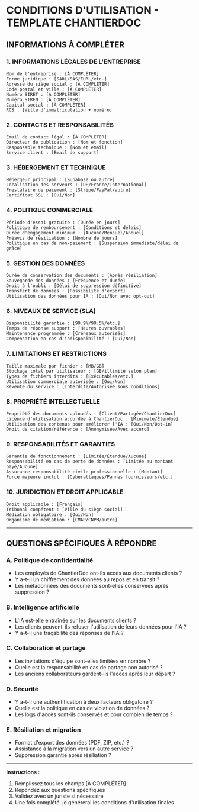 # CONDITIONS D'UTILISATION - TEMPLATE CHANTIERDOC

## INFORMATIONS À COMPLÉTER

### 1. INFORMATIONS LÉGALES DE L'ENTREPRISE
```
Nom de l'entreprise : [À COMPLÉTER]
Forme juridique : [SARL/SAS/EURL/etc.]
Adresse du siège social : [À COMPLÉTER]
Code postal et ville : [À COMPLÉTER]
Numéro SIRET : [À COMPLÉTER]
Numéro SIREN : [À COMPLÉTER]
Capital social : [À COMPLÉTER]
RCS : [Ville d'immatriculation + numéro]
```

### 2. CONTACTS ET RESPONSABILITÉS
```
Email de contact légal : [À COMPLÉTER]
Directeur de publication : [Nom et fonction]
Responsable technique : [Nom et email]
Service client : [Email de support]
```

### 3. HÉBERGEMENT ET TECHNIQUE
```
Hébergeur principal : [Supabase ou autre]
Localisation des serveurs : [UE/France/International]
Prestataire de paiement : [Stripe/PayPal/autre]
Certificat SSL : [Oui/Non]
```

### 4. POLITIQUE COMMERCIALE
```
Période d'essai gratuite : [Durée en jours]
Politique de remboursement : [Conditions et délais]
Durée d'engagement minimum : [Aucune/Mensuel/Annuel]
Préavis de résiliation : [Nombre de jours]
Politique en cas de non-paiement : [Suspension immédiate/délai de grâce]
```

### 5. GESTION DES DONNÉES
```
Durée de conservation des documents : [Après résiliation]
Sauvegarde des données : [Fréquence et durée]
Droit à l'oubli : [Délai de suppression définitive]
Transfert de données : [Possibilité d'export]
Utilisation des données pour IA : [Oui/Non avec opt-out]
```

### 6. NIVEAUX DE SERVICE (SLA)
```
Disponibilité garantie : [99.9%/99.5%/etc.]
Temps de réponse support : [Heures ouvrables]
Maintenance programmée : [Créneaux autorisés]
Compensation en cas d'indisponibilité : [Oui/Non]
```

### 7. LIMITATIONS ET RESTRICTIONS
```
Taille maximale par fichier : [MB/GB]
Stockage total par utilisateur : [GB/illimité selon plan]
Types de fichiers interdits : [Exécutables/etc.]
Utilisation commerciale autorisée : [Oui/Non]
Revente du service : [Interdite/Autorisée sous conditions]
```

### 8. PROPRIÉTÉ INTELLECTUELLE
```
Propriété des documents uploadés : [Client/Partagée/ChantierDoc]
Licence d'utilisation accordée à ChantierDoc : [Minimale/Étendue]
Utilisation des contenus pour améliorer l'IA : [Oui/Non/Opt-in]
Droit de citation/référence : [Anonymisée/Avec accord]
```

### 9. RESPONSABILITÉS ET GARANTIES
```
Garantie de fonctionnement : [Limitée/Étendue/Aucune]
Responsabilité en cas de perte de données : [Limitée au montant payé/Aucune]
Assurance responsabilité civile professionnelle : [Montant]
Force majeure inclut : [Cyberattaques/Pannes fournisseurs/etc.]
```

### 10. JURIDICTION ET DROIT APPLICABLE
```
Droit applicable : [Français]
Tribunal compétent : [Ville du siège social]
Médiation obligatoire : [Oui/Non]
Organisme de médiation : [CMAP/CNPM/autre]
```

---

## QUESTIONS SPÉCIFIQUES À RÉPONDRE

### A. Politique de confidentialité
- Les employés de ChantierDoc ont-ils accès aux documents clients ?
- Y a-t-il un chiffrement des données au repos et en transit ?
- Les métadonnées des documents sont-elles conservées après suppression ?

### B. Intelligence artificielle
- L'IA est-elle entraînée sur les documents clients ?
- Les clients peuvent-ils refuser l'utilisation de leurs données pour l'IA ?
- Y a-t-il une traçabilité des réponses de l'IA ?

### C. Collaboration et partage
- Les invitations d'équipe sont-elles limitées en nombre ?
- Quelle est la responsabilité en cas de partage non autorisé ?
- Les anciens collaborateurs gardent-ils l'accès après leur départ ?

### D. Sécurité
- Y a-t-il une authentification à deux facteurs obligatoire ?
- Quelle est la politique en cas de violation de données ?
- Les logs d'accès sont-ils conservés et pour combien de temps ?

### E. Résiliation et migration
- Format d'export des données (PDF, ZIP, etc.) ?
- Assistance à la migration vers un autre service ?
- Suppression garantie après résiliation ?

---

**Instructions :** 
1. Remplissez tous les champs [À COMPLÉTER]
2. Répondez aux questions spécifiques
3. Validez avec un juriste si nécessaire
4. Une fois complété, je générerai les conditions d'utilisation finales 